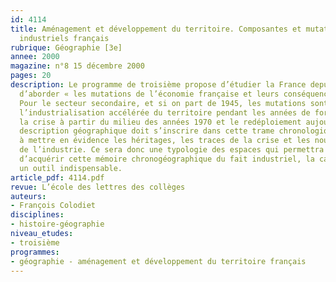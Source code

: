 ```yaml
---
id: 4114
title: Aménagement et développement du territoire. Composantes et mutations des espaces
  industriels français
rubrique: Géographie [3e] 
annee: 2000
magazine: n°8 15 décembre 2000
pages: 20
description: Le programme de troisième propose d’étudier la France depuis 1945 et
  d’aborder « les mutations de l’économie française et leurs conséquences géographiques ».
  Pour le secteur secondaire, et si on part de 1945, les mutations sont de trois ordres – 
  l’industrialisation accélérée du territoire pendant les années de forte croissance,
  la crise à partir du milieu des années 1970 et le redéploiement aujourd’hui. La
  description géographique doit s’inscrire dans cette trame chronologique de façon
  à mettre en évidence les héritages, les traces de la crise et les nouvelles tendances
  de l’industrie. Ce sera donc une typologie des espaces qui permettra aux élèves
  d’acquérir cette mémoire chronogéographique du fait industriel, la carte étant ici
  un outil indispensable.
article_pdf: 4114.pdf
revue: L’école des lettres des collèges
auteurs:
- François Colodiet
disciplines:
- histoire-géographie
niveau_etudes:
- troisième
programmes:
- géographie - aménagement et développement du territoire français
---
```

